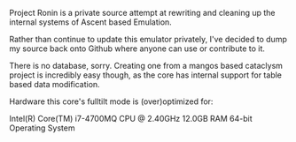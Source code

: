 Project Ronin is a private source attempt at rewriting and cleaning up the internal systems of Ascent based Emulation.

Rather than continue to update this emulator privately, I've decided to dump my source back onto Github where anyone can use or contribute to it.

There is no database, sorry. Creating one from a mangos based cataclysm project is incredibly easy though, as the core has internal support for table based data modification.

Hardware this core's fulltilt mode is (over)optimized for:

Intel(R) Core(TM) i7-4700MQ CPU @ 2.40GHz
12.0GB RAM
64-bit Operating System